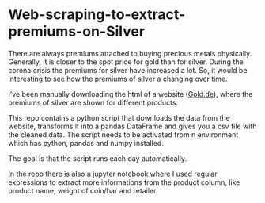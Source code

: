 # Web-scraping-to-extract-premiums-on-Silver
There are always premiums attached to buying precious metals physically. Generally, it is closer to the spot price for gold than for silver. During the corona crisis the premiums for silver have increased a lot. So, it would be interesting to see how the premiums of silver a changing over time.

I’ve been manually downloading the html of a website (<a href='https://www.gold.de/aufgeldtabelle/silber/'>Gold.de</a>), where the premiums of silver are shown for different products.

This repo contains a python script that downloads the data from the website, transforms it into a pandas DataFrame and gives you a csv file with the cleaned data.
The script needs to be activated from n environment which has python, pandas and numpy installed.

The goal is that the script runs each day automatically.

In the repo there is also a jupyter notebook where I used regular expressions to extract more informations from the product column, like product name, weight of coin/bar and retailer.
